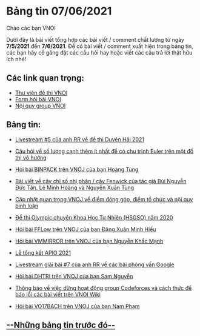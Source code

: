 # Bảng tin 07/06/2021
Chào các bạn VNOI

Dưới đây là bài viết tổng hợp các bài viết / comment chất lượng từ ngày **7/5/2021** đến **7/6/2021**. Để có bài viết / comment xuất hiện trong bảng tin, các bạn hãy cố gắng đặt các câu hỏi hay hoặc viết các câu trả lời thật hữu ích nhé!

## Các link quan trọng:
* [Thư viện đề thi VNOI](https://drive.google.com/drive/folders/1LBcmCf7TEwKJeaIgDRk-BBkHQbkHyR3n?usp=sharing)
* [Form hỏi bài VNOI](https://www.facebook.com/groups/VNOIForum/permalink/3591035067583968/)
* [Nội quy group VNOI](https://www.facebook.com/groups/VNOIForum/permalink/3551923554828453/)

## Bảng tin:

* [Livestream #5 của anh RR về đề thi Duyên Hải 2021](https://www.facebook.com/101789198724846/videos/4427684463922354)

* [Câu hỏi về số lượng cạnh thêm ít nhất để có chu trình Euler trên một đồ thị vô hướng](https://www.facebook.com/groups/163215593699283/permalink/4202792879741514)

* [Hỏi bài BINPACK trên VNOJ của bạn Hoàng Tùng](https://www.facebook.com/groups/163215593699283/permalink/4214682825219186)

* [Bài viết về cây chỉ số nhị phân / cây Fenwick của tác giả Bùi Nguyễn Đức Tân, Lê Minh Hoàng và Nguyễn Xuân Tùng](https://www.facebook.com/groups/163215593699283/permalink/4220842464603222)

* [Cập nhật quan trọng VNOJ về điểm đóng góp, điểm tổ chức và nội quy bình luận](https://www.facebook.com/groups/163215593699283/permalink/4224093234278145)

* [Đề thi Olympic chuyên Khoa Học Tự Nhiên (HSGSO) năm 2020](https://www.facebook.com/groups/163215593699283/permalink/4231623430191792)

* [Hỏi bài FFLow trên VNOJ của bạn Đặng Xuân Minh Hiếu](https://www.facebook.com/groups/163215593699283/permalink/4231932873494181)

* [Hỏi bài VMMIRROR trên VNOJ của bạn Nguyễn Khắc Mạnh](https://www.facebook.com/groups/163215593699283/permalink/4249431928410942)

* [Lễ tổng kết APIO 2021](https://www.facebook.com/groups/163215593699283/permalink/4256966207657514)

* [Livestream giải bài #7 của anh RR về các bài phỏng vấn Google](https://www.facebook.com/101789198724846/videos/299237121846339)

* [Hỏi bài DHTRI trên VNOJ của bạn Sam Nguyễn](https://www.facebook.com/groups/163215593699283/permalink/4267672596586875)

* [Thông báo về việc dừng hoạt động group Codeforces và cách thức để báo lỗi các bài viết trên VNOI Wiki](https://www.facebook.com/groups/163215593699283/permalink/4281713655182769)

* [Hỏi bài VO17BACH trên VNOJ của bạn Nam Phạm](https://www.facebook.com/groups/163215593699283/permalink/4287471297940338)

## [--Những bảng tin trước đó--](https://vnoi.info/wiki/news-bulletin/T%E1%BB%95ng%20h%E1%BB%A3p%20b%E1%BA%A3ng%20tin%20VNOI.md)
